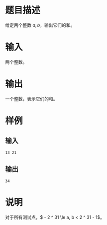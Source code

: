 # 题目描述

给定两个整数 $a, b$，输出它们的和。

# 输入

两个整数。

# 输出

一个整数，表示它们的和。

# 样例

## 输入

```
13 21
```

## 输出

```
34
```

# 说明

对于所有测试点，$ - 2 ^ 31 \le a, b < 2 ^ 31 - 1$。

